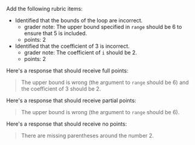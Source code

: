 Add the following rubric items:

- Identified that the bounds of the loop are incorrect.
  - grader note: The upper bound specified in `range` should be 6 to ensure that 5 is included.
  - points: 2
- Identified that the coefficient of 3 is incorrect.
  - grader note: The coefficient of `i` should be 2.
  - points: 2

Here's a response that should receive full points:

> The upper bound is wrong (the argument to `range` should be 6) and the coefficient of 3 should be 2.

Here's a response that should receive partial points:

> The upper bound is wrong (the argument to `range` should be 6).

Here's a response that should receive no points:

> There are missing parentheses around the number 2.
